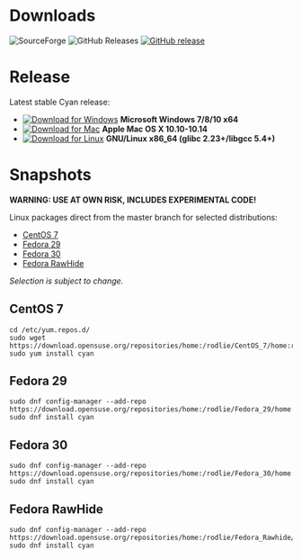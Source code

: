 # Downloads

![SourceForge](https://img.shields.io/sourceforge/dm/prepress.svg) 
![GitHub Releases](https://img.shields.io/github/downloads/rodlie/cyan/latest/total.svg)
[![GitHub release](https://img.shields.io/github/release/rodlie/cyan.svg)](https://github.com/rodlie/cyan/releases)

# Release

Latest stable Cyan release:
 * [![Download for Windows](https://github.com/rodlie/cyan/raw/master/docs/images/download_for_windows.png)](https://github.com/rodlie/cyan/releases/latest) **Microsoft Windows 7/8/10 x64**
 * [![Download for Mac](https://github.com/rodlie/cyan/raw/master/docs/images/download_for_mac.png)](https://github.com/rodlie/cyan/releases/latest) **Apple Mac OS X 10.10-10.14**
 * [![Download for Linux](https://github.com/rodlie/cyan/raw/master/docs/images/download_for_linux.png)](https://github.com/rodlie/cyan/releases/latest) **GNU/Linux x86_64 (glibc 2.23+/libgcc 5.4+)**


# Snapshots

**WARNING: USE AT OWN RISK, INCLUDES EXPERIMENTAL CODE!**

Linux packages direct from the master branch for selected distributions:

* [CentOS 7](https://build.opensuse.org/package/binaries/home:rodlie/Cyan/CentOS_7)
* [Fedora 29](https://build.opensuse.org/package/binaries/home:rodlie/Cyan/Fedora_29)
* [Fedora 30](https://build.opensuse.org/package/binaries/home:rodlie/Cyan/Fedora_30)
* [Fedora RawHide](https://build.opensuse.org/package/binaries/home:rodlie/Cyan/Fedora_Rawhide)

*Selection is subject to change.*

## CentOS 7


```
cd /etc/yum.repos.d/
sudo wget https://download.opensuse.org/repositories/home:/rodlie/CentOS_7/home:rodlie.repo
sudo yum install cyan
```

## Fedora 29

```
sudo dnf config-manager --add-repo https://download.opensuse.org/repositories/home:/rodlie/Fedora_29/home:rodlie.repo
sudo dnf install cyan
```

## Fedora 30

```
sudo dnf config-manager --add-repo https://download.opensuse.org/repositories/home:/rodlie/Fedora_30/home:rodlie.repo
sudo dnf install cyan
```

## Fedora RawHide

```
sudo dnf config-manager --add-repo https://download.opensuse.org/repositories/home:/rodlie/Fedora_Rawhide/home:rodlie.repo
sudo dnf install cyan
```
